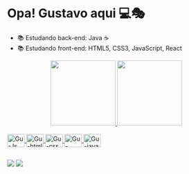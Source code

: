 # Opa! Gustavo aqui 💻🎭

- 📚 Estudando back-end: Java ☕
- 📚 Estudando front-end: HTML5, CSS3, JavaScript, React  

<div align="center">
  <a href="https://github.com/GuDelmonte">
  <img height="150em" src="https://github-readme-stats.vercel.app/api?username=GuDelmonte&show_icons=true&theme=merko&include_all_commits=true&count_private=true"/>
  <img height="150em" src="https://github-readme-stats.vercel.app/api/top-langs/?username=GuDelmonte&layout=compact&langs_count=7&theme=merko"/>
</div>

<div style="display: inline_block"><br>
  <img align="center" alt="Gu-Js" height="30" width="40" src="https://cdn.jsdelivr.net/gh/devicons/devicon/icons/javascript/javascript-plain.svg">
  <img align="center" alt="Gu-html" height="30" width="40" src="https://cdn.jsdelivr.net/gh/devicons/devicon/icons/html5/html5-plain.svg">
  <img align="center" alt="Gu-css" height="30" width="40" src="https://cdn.jsdelivr.net/gh/devicons/devicon/icons/css3/css3-plain.svg">
  <img align="center" alt="Gu-csharp" height="30" width="40" src="https://cdn.jsdelivr.net/gh/devicons/devicon/icons/csharp/csharp-plain.svg">
  <img align="center" alt="Gu-java" height="30" width="40" src="https://cdn.jsdelivr.net/gh/devicons/devicon/icons/java/java-original.svg">
</div>

##

<div>

  <a href = "mailto:gudelmonte726@gmail.com"><img src="https://img.shields.io/badge/-Gmail-%23333?style=for-the-badge&logo=gmail&logoColor=white" target="_blank"></a>
  <a href="https://www.linkedin.com/in/gustavo-delmonte-b573b0196" target="_blank"><img src="https://img.shields.io/badge/-LinkedIn-%230077B5?style=for-the-badge&logo=linkedin&logoColor=white" target="_blank"></a> 

</div>
